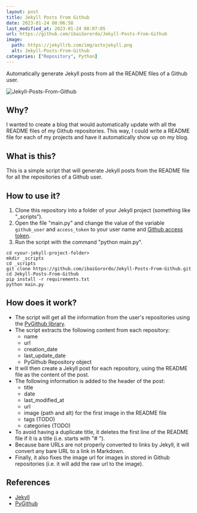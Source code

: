 ```yaml
---
layout: post
title: Jekyll Posts From Github
date: 2023-01-24 08:06:58 
last_modified_at: 2023-01-24 08:07:05 
url: https://github.com/ibaiGorordo/Jekyll-Posts-From-Github
image:
  path: https://jekyllrb.com/img/octojekyll.png
  alt: Jekyll-Posts-From-Github
categories: ["Repository", Python]
---
```

 Automatically generate Jekyll posts from all the README files of a Github user.

![Jekyll-Posts-From-Github](https://jekyllrb.com/img/octojekyll.png)

## Why?

I wanted to create a blog that would automatically update with all the README files of my Github repositories. This way, I could write a README file for each of my projects and have it automatically show up on my blog.


## What is this?

This is a simple script that will generate Jekyll posts from the README file for all the repositories of a Github user.

## How to use it?

1. Clone this repository into a folder of your Jekyll project (something like "_scripts").
2. Open the file "main.py" and change the value of the variable `github_user` and `access_token` to your user name and [Github access token](https://github.com/settings/tokens).
3. Run the script with the command "python main.py".
```shell
cd <your-jekyll-project-folder>
mkdir _scripts
cd _scripts
git clone https://github.com/ibaiGorordo/Jekyll-Posts-From-Github.git
cd Jekyll-Posts-From-Github
pip install -r requirements.txt
python main.py
```

## How does it work?
- The script will get all the information from the user's repositories using the [PyGithub library](https://pygithub.readthedocs.io/en/latest/).
- The script extracts the following content from each repository:
    - name
    - url
    - creation_date
    - last_update_date
    - PyGithub Repository object
- It will then create a Jekyll post for each repository, using the README file as the content of the post.
- The following information is added to the header of the post:
    - title
    - date
    - last_modified_at
    - url
    - image (path and alt) for the first image in the README file
    - tags (TODO)
    - categories (TODO)
- To avoid having a duplicate title, it deletes the first line of the README file if it is a title (i.e. starts with "# ").
- Because bare URLs are not properly converted to links by Jekyll, it will convert any bare URL to a link in Markdown.
- Finally, it also fixes the image url for images in stored in Github repositories (i.e. it will add the raw url to the image).

## References
- [Jekyll](https://jekyllrb.com/)
- [PyGithub](https://pygithub.readthedocs.io/en/latest/)